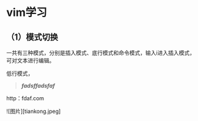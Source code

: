 # vim学习
## （1）模式切换
一共有三种模式，分别是插入模式、底行模式和命令模式，输入i进入插入模式，可对文本进行编辑。

低行模式，
> ***fadsffadsfaf***

http：fdaf.com  

![图片][tiankong.jpeg]